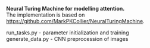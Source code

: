 **Neural Turing Machine for modelling attention.**\
The implementation is based on https://github.com/MarkPKCollier/NeuralTuringMachine.

run_tasks.py - parameter initialization and training\
generate_data.py - CNN preprocession of images
